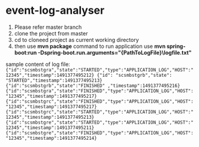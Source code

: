 # event-log-analyser

1. Please refer master branch
2. clone the project from master
3. cd to cloneed project as current working directory
4. then use **mvn package** command
to run application use **mvn spring-boot:run -Dspring-boot.run.arguments="{PathToLogFile}\logfile.txt"**

sample content of log file:
`{"id":"scsmbstgra","state":"STARTED","type":"APPLICATION_LOG","HOST":"12345","timestamp":1491377495212}
{"id": "scsmbstgrb","state": "STARTED","timestamp":1491377495213}
{"id":"scsmbstgrb","state":"FINISHED" ,"timestamp":1491377495216}
{"id":"scsmbstgra","state":"FINISHED","type":"APPLICATION_LOG","HOST":"12345","timestamp":1491377495217}
{"id":"scsmbstgrc","state":"FINISHED","type":"APPLICATION_LOG","HOST":"12345","timestamp":1491377495217}
{"id":"scsmbstgrc","state":"STARTED","type":"APPLICATION_LOG","HOST":"12345","timestamp":1491377495213}
{"id":"scsmbstgre","state":"STARTED","type":"APPLICATION_LOG","HOST":"12345","timestamp":1491377495211}
{"id":"scsmbstgre","state":"FINISHED","type":"APPLICATION_LOG","HOST":"12345","timestamp":1491377495214}`
